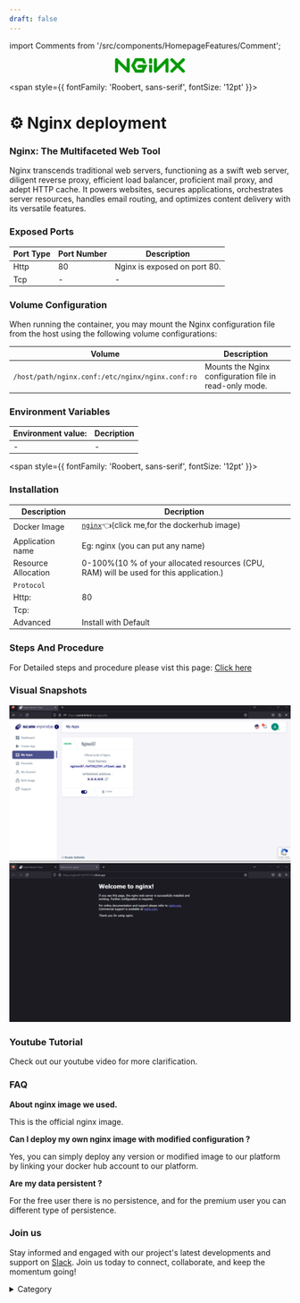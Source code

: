 ```yaml
---
draft: false
---
```

import Comments from '/src/components/HomepageFeatures/Comment';

<p align="center">
  <img src="/img/vb.jpg" alt="Alt Text" width="25%"/>
</p> 


<span style={{ fontFamily: 'Roobert, sans-serif', fontSize: '12pt' }}>

# ⚙️ Nginx deployment

### Nginx: The Multifaceted Web Tool

Nginx transcends traditional web servers, functioning as a swift web server, diligent reverse proxy, efficient load balancer, proficient mail proxy, and adept HTTP cache. It powers websites, secures applications, orchestrates server resources, handles email routing, and optimizes content delivery with its versatile features.

### Exposed Ports

| Port Type | Port Number | Description                                     |
| --------- | ----------- | ----------------------------------------------- |
| Http      | 80          | Nginx is exposed on port 80.                   |
| Tcp       | -           | -             |

### Volume Configuration

When running the container, you may mount the Nginx configuration file from the host using the following volume configurations:

| Volume                                      | Description                                     |
| ------------------------------------------- | ----------------------------------------------- |
| `/host/path/nginx.conf:/etc/nginx/nginx.conf:ro` | Mounts the Nginx configuration file in read-only mode. |


### Environment Variables


|   **Environment value:**          | Decription                                                                                                               | 
| --------------------- | ------                                                                                                                   | 
|-       |  -                              |

</span>


<span style={{ fontFamily: 'Roobert, sans-serif', fontSize: '12pt' }}>

### Installation

|  Description          | Decription                                                                                                               | 
| --------------------- | ------                                                                                                                   | 
| Docker Image          |   [`nginx`](https://hub.docker.com/\_/nginx)👈(click me,for the dockerhub image)                       |
| Application name      |  Eg: nginx (you can put any name)                                                                                        | 
| Resource Allocation   |  0-100%(10 % of your allocated resources (CPU, RAM) will be used for this application.)                                  | 
| `Protocol`            |                                                                                                                          | 
|  Http:                | 80                                                                                                                     |
|  Tcp:                 |                                                                                                                          | 
|    Advanced           |    Install with Default                                                                                                  |



### Steps And Procedure

For Detailed steps and procedure please vist this page: [Click here](https://techscaleinfinite.github.io/introduction/cloud-float/Steps%20and%20procedure)



### Visual Snapshots
![Alt Text](/img/ss2.jpg)
![Alt Text](/img/jje4.jpg)


### Youtube Tutorial&#x20;

Check out our youtube video for more clarification.


### FAQ

**About nginx image we used.**

This is the official nginx image.

**Can I deploy my own nginx image with modified configuration ?**

Yes, you can simply deploy any version or modified image to our platform by linking your docker hub account to our platform.

**Are my data persistent ?**

For the free user there is no persistence, and for the premium user you can different type of persistence.

### Join us

Stay informed and engaged with our project's latest developments and support on [Slack](https://app.slack.com/client/T04QS32JX6E/C04QKEWE146). Join us today to connect, collaborate, and keep the momentum going!&#x20;

<details>

<summary>Category</summary>

Kubernetes, cloud computing, DevOps, cloud services, hosting platform, container orchestration, cloud infrastructure, cloud deployment, cloud management, cloud technology, cloud solutions, nginx

</details>

</span>


<Comments />